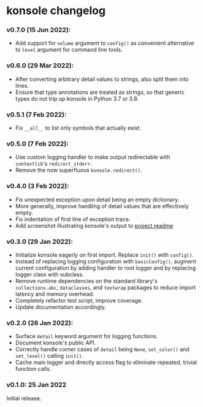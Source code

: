 # konsole changelog

### v0.7.0 (15 Jun 2022):

  * Add support for `volume` argument to `config()` as convenient alternative to
    `level` argument for command line tools.

### v0.6.0 (29 Mar 2022):

  * After converting arbitrary detail values to strings, also split them into
    lines.
  * Ensure that type annotations are treated as strings, so that generic types
    do not trip up konsole in Python 3.7 or 3.8.

### v0.5.1 (7 Feb 2022):

  * Fix `__all__` to list only symbols that actually exist.

### v0.5.0 (7 Feb 2022):

  * Use custom logging handler to make output redirectable with `contextlib`'s
    `redirect_stderr`.
  * Remove the now superfluous `konsole.redirect()`.

### v0.4.0 (3 Feb 2022):

  * Fix unexpected exception upon detail being an empty dictionary.
  * More generally, improve handling of detail values that are effectively empty.
  * Fix indentation of first line of exception trace.
  * Add screenshot illustrating konsole's output to [project readme](README.md)

### v0.3.0 (29 Jan 2022):

  * Initialize konsole eagerly on first import. Replace `init()` with `config()`.
  * Instead of replacing logging configuration with `basicConfig()`, augment
    current configuration by adding handler to root logger and by replacing
    logger class with subclass.
  * Remove runtime dependencies on the standard library's `collections.abc`,
    `dataclasses`, and `textwrap` packages to reduce import latency and memory
    overhead.
  * Completely refactor test script, improve coverage.
  * Update documentation accordingly.

### v0.2.0 (26 Jan 2022):

  * Surface `detail` keyword argument for logging functions.
  * Document konsole's public API.
  * Correctly handle corner cases of `detail` being `None`,
    `set_color()` and `set_level()` calling `init()`.
  * Cache main logger and directly access flag to eliminate repeated, trivial
    function calls.

### v0.1.0: 25 Jan 2022

Initial release.
